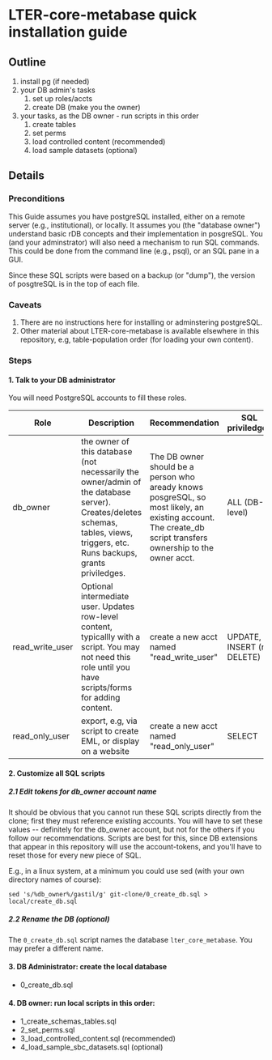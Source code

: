 # LTER-core-metabase quick installation guide

## Outline
1. install pg (if needed)
2.  your DB admin's tasks
    1. set up roles/accts
    1. create DB (make you the owner)
3. your tasks, as the DB owner - run scripts in this order
    1. create tables 
    1. set perms 
    1. load controlled content (recommended)
    1. load sample datasets (optional)


## Details
### Preconditions  
This Guide assumes you have postgreSQL installed, either on a remote server (e.g., institutional), or locally. It assumes you (the "database owner") understand basic rDB concepts and their implementation in posgreSQL. You (and your adminstrator) will also need a mechanism to run SQL commands. This could be done from the command line (e.g., psql), or an SQL pane in a GUI. 

Since these SQL scripts were based on a backup (or "dump"), the version of posgtreSQL is in the top of each file. 

### Caveats
1. There are no instructions here for installing or adminstering postgreSQL. 
1. Other material about LTER-core-metabase is available elsewhere in this repository, e.g, table-population order (for loading your own content).  

### Steps
#### 1. Talk to your DB administrator
You will need PostgreSQL accounts to fill these roles.


| Role | Description | Recommendation |  SQL priviledges |
|--|--|--|--|
| db_owner | the owner of this database (not necessarily the owner/admin of the database server). Creates/deletes schemas, tables, views, triggers, etc. Runs backups, grants priviledges.  |  The DB owner should be a person who aready knows posgreSQL, so most likely, an existing account. The create_db script transfers ownership to the owner acct.  | ALL (DB-level)  |
| read_write_user | Optional intermediate user. Updates row-level content, typicallly with a script. You may not need this role until you have scripts/forms for adding content. | create a new acct named "read_write_user" | UPDATE, INSERT (no DELETE) |
| read_only_user | export, e.g, via script to create EML, or display on a website | create a new acct named "read_only_user" | SELECT  |

#### 2. Customize all SQL scripts 
##### 2.1 Edit tokens for db_owner account name
It should be obvious that you cannot run these SQL scripts directly from the clone; first they must reference existing accounts. You will have to set these values -- definitely for the db_owner account, but not for the others if you follow our recommendations. Scripts are best for this, since DB extensions that appear in this repository will use the account-tokens, and you'll have to reset those for every new piece of SQL. 

E.g., in a linux system, at a minimum you could use sed (with your own directory names of course): 

`sed 's/%db_owner%/gastil/g' git-clone/0_create_db.sql > local/create_db.sql`

##### 2.2 Rename the DB (optional)
The `0_create_db.sql` script names the database `lter_core_metabase`. You may prefer a different name.

#### 3. DB Administrator: create the local database
- 0_create_db.sql

#### 4. DB owner: run local scripts in this order:
- 1_create_schemas_tables.sql 
- 2_set_perms.sql 
- 3_load_controlled_content.sql (recommended)
- 4_load_sample_sbc_datasets.sql (optional)
    
       
             
             
